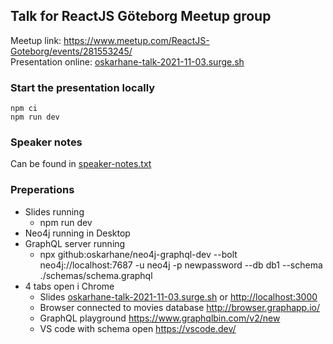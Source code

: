 ## Talk for ReactJS Göteborg Meetup group

Meetup link: https://www.meetup.com/ReactJS-Goteborg/events/281553245/  
Presentation online: [oskarhane-talk-2021-11-03.surge.sh](https://oskarhane-talk-2021-11-03.surge.sh)

### Start the presentation locally

```
npm ci
npm run dev
```

### Speaker notes

Can be found in [speaker-notes.txt](speaker-notes.txt)

### Preperations

-   Slides running
    -   npm run dev
-   Neo4j running in Desktop
-   GraphQL server running
    -   npx github:oskarhane/neo4j-graphql-dev --bolt neo4j://localhost:7687 -u neo4j -p newpassword --db db1 --schema ./schemas/schema.graphql
-   4 tabs open i Chrome
    -   Slides [oskarhane-talk-2021-11-03.surge.sh](https://oskarhane-talk-2021-11-03.surge.sh) or [http://localhost:3000](http://localhost:3000)
    -   Browser connected to movies database http://browser.graphapp.io/
    -   GraphQL playground https://www.graphqlbin.com/v2/new
    -   VS code with schema open https://vscode.dev/
